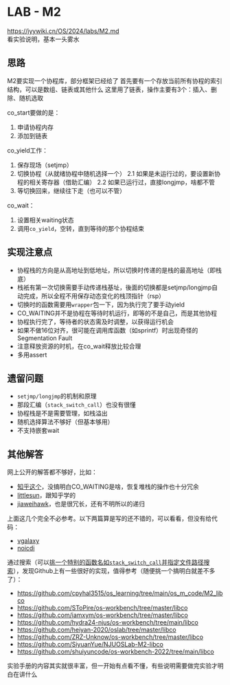 # LAB - M2
https://jyywiki.cn/OS/2024/labs/M2.md  
看实验说明，基本一头雾水

## 思路
M2要实现一个协程库，部分框架已经给了
首先要有一个存放当前所有协程的索引结构，可以是数组、链表或其他什么
这里用了链表，操作主要有3个：插入、删除、随机选取

co_start要做的是：
1. 申请协程内存
2. 添加到链表

co_yield工作：
1. 保存现场（setjmp）
2. 切换协程（从就绪协程中随机选择一个）
    2.1 如果是未运行过的，要设置新协程的相关寄存器（借助汇编）
    2.2 如果已运行过，直接longjmp，啥都不管
3. 等切换回来，继续往下走（也可以不管）

co_wait：
1. 设置相关waiting状态
2. 调用`co_yield`，空转，直到等待的那个协程结束


## 实现注意点
- 协程栈的方向是从高地址到低地址，所以切换时传递的是栈的最高地址（即栈底）
- 栈衹有第一次切换需要手动传递栈基址，後面的切换都是setjmp/longjmp自动完成，所以全程不用保存动态变化的栈顶指针（rsp）
- 切换时的函数需要用`wrapper`包一下，因为执行完了要手动yield
- CO_WAITING并不是协程在等待时机运行，即等的不是自己，而是其他协程
- 协程执行完了，等待者的状态需及时调整，以获得运行机会
- 如果不做16位对齐，很可能在调用库函数（如sprintf）时出现奇怪的Segmentation Fault
- 注意释放资源的时机，在co_wait释放比较合理
- 多用assert


## 遗留问题
- `setjmp/longjmp`的机制和原理
- 那段汇编（`stack_switch_call`）也没有很懂
- 协程栈是不是需要管理，如栈溢出
- 随机选择算法不够好（但基本够用）
- 不支持嵌套wait

## 其他解答
网上公开的解答都不够好，比如：
- [知乎这个](https://zhuanlan.zhihu.com/p/490475991)，没搞明白CO_WAITING是啥，恢复堆栈的操作也十分冗余
- [littlesun](https://littlesun.cloud/2023/07/30/协程库-libco/)，跟知乎学的
- [jiaweihawk](https://jiaweihawk.gitee.io/2021/08/06/操作系统-设计与实现-三/)，也是很冗长，还有不明所以的递归

上面这几个完全不必参考。以下两篇算是写的还不错的，可以看看，但没有给代码：
- [vgalaxy](https://vgalaxy.work/posts/os-mini-lab/)
- [noicdi](https://www.noicdi.com/posts/5e8e42b3.html)

通过搜索（可以[挑一个特别的函数名如`stack_switch_call`并指定文件路径搜索](https://github.com/search?q=stack_switch_call+path%3Aco.c&type=code)），发现Github上有一些很好的实现，值得参考（随便挑一个搞明白就差不多了）：
- https://github.com/cpyhal3515/os_learning/tree/main/os_m_code/M2_libco
- https://github.com/SToPire/os-workbench/tree/master/libco
- https://github.com/iamxym/os-workbench/tree/master/libco
- https://github.com/hydra24-njus/os-workbench/tree/main/libco
- https://github.com/heiyan-2020/oslab/tree/master/libco
- https://github.com/ZRZ-Unknow/os-workbench/tree/master/libco
- https://github.com/SiyuanYue/NJUOSLab-M2-libco
- https://github.com/shuiyuncode/os-workbench-2022/tree/main/libco

实验手册的内容其实就很丰富，但一开始有点看不懂，有些说明需要做完实验才明白在讲什么
